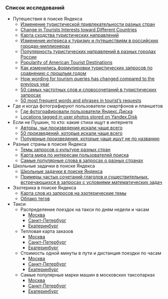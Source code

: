 ### Список исследований
- Путешествия в поиске Яндекса
  - [Изменение туристической привлекательности разных стран](2015/tourism/change/index.html)
  - [Change in Tourists Interests toward Different Countries](2015/tourism/change/eng.html)
  - [Карта сходства туристических направлений](2015/tourism/force/index.html)
  - [Изменение интереса к туризму и путешествиям в российских городах-миллионерах](2015/tourism/interest/index.html)
  - [Популярность туристических направлений в разных городах России](2015/tourism/map/index.html)
  - [Popularity of American Tourist Destinations](2015/tourism/map/eng/index.html)
  - [Как изменились формулировки туристических запросов по сравнению с прошлым годом](2015/tourism/table/index.html)
  - [How wording for tourism queries has changed compared to the previous year](2015/tourism/table/eng.html)
  - [50 самых частотных слов и словосочетаний в туристических запросах](2015/tourism/tagcloud/index.html)
  - [50 most frequent words and phrases in tourist’s requests](2015/tourism/tagcloud/eng.html)
- Где и когда фотографируют пользователи смартфонов и планшетов
  - [Где фотографировали пользователи Яндекс.Диска](2015/photo/index.html)
  - [Locations tagged in user photos stored on Yandex.Disk](2015/photo/eng/index.html)
- Если не Пушкин, то кто: какие стихи ищут в интернете
  - [Авторы, чьи произведения искали чаще всего](2015/poetry/authors.html)
  - [50 произведений, которые искали чаще всего](2015/poetry/poems.html)
  - [Попуярные произведения, которые чаще ищут не по названию](2015/poetry/titles.html)
- Разные страны в поиске Яндекса
  - [Темы запросов о культуре разных стран](2015/countries/culture/index.html)
  - [Карта мира по интересам пользователей поиска](2015/countries/maps/index.html)
  - [Самые популярные слова в запросах о разных странах](2015/countries/wordsmap/index.html)
- Школьные задачки в поиске Яндекса
  - [Школьные задачки в поиске Яндекса](2015/school_tasks/index.html)
  - [Примеры частых сочетаний глаголов и существительных, встречающихся в запросах с условиями математических задач](2015/school_tasks_examples/index.html)
- Эзотерика в поиске Яндекса
  - [Карта слов из запросов на эзотерические темы](2015/esoteric/index.html)
  - [Облако тегов](2015/esoteric/tag-cloud/index.html)
- Такси
  - Распределение поездок на такси по дням недели и часам
    - [Москва](2015/taxi/1_daytime/moscow.html)
    - [Санкт-Петербург](2015/taxi/1_daytime/spb.html)
    - [Екатеринбург](2015/taxi/1_daytime/ekaterinburg.html)
  - Тепловая карта заказов
    - [Москва](2015/taxi/2_price/moscow.html)
    - [Санкт-Петербург](2015/taxi/2_price/spb.html)
    - [Екатеринбург](2015/taxi/2_price/ekaterinburg.html)
  - Стоимость одной минуты в пути и дистанция поездки по часам
    - [Москва](2015/taxi/3_map/1_moscow/index.html)
    - [Санкт-Петербург](2015/taxi/3_map/2_spb/index.html)
    - [Екатеринбург](2015/taxi/3_map/3_ekaterinburg/index.html)
  - Самые популярные марки машин в московских таксопарках
    - [Москва](2015/taxi/4_topcars/moscow.html)
    - [Санкт-Петербург](2015/taxi/4_topcars/spb.html)
    - [Екатеринбург](2015/taxi/4_topcars/ekaterinburg.html)
